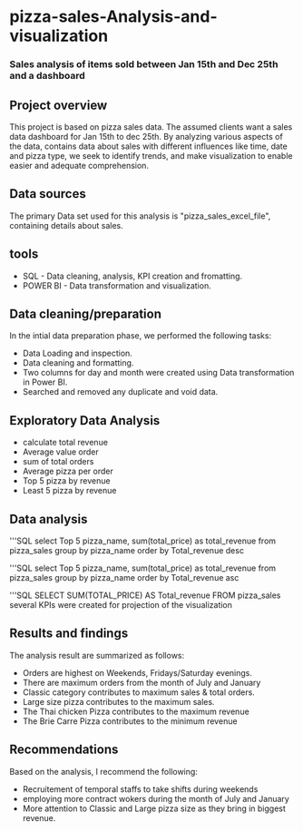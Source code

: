 # pizza-sales-Analysis-and-visualization
### Sales analysis of items sold between Jan 15th and Dec 25th and a dashboard


## Project overview 
This project is based on pizza sales data. The assumed clients want a sales data dashboard for Jan 15th to  dec 25th. By analyzing various aspects of the data, contains data about sales with different influences like time, date and pizza type, we seek to identify trends, and make visualization to enable easier and adequate comprehension. 

## Data sources
The primary Data set used for this analysis is "pizza_sales_excel_file", containing details about sales.

## tools
- SQL - Data cleaning, analysis, KPI creation and fromatting.
- POWER BI - Data transformation and visualization.


## Data cleaning/preparation
In the intial data preparation phase, we performed the following tasks:
- Data Loading and inspection.
- Data cleaning and formatting.
- Two columns for day and month were created using Data transformation in Power BI.
- Searched and removed any duplicate and void data.



## Exploratory Data Analysis
- calculate total revenue
- Average value order
- sum of total orders
- Average pizza per order
- Top 5 pizza by revenue
- Least 5 pizza by revenue


## Data analysis

'''SQL
select Top 5 pizza_name, sum(total_price) as total_revenue from pizza_sales
group by pizza_name 
order by Total_revenue desc

'''SQL
select Top 5 pizza_name, sum(total_price) as total_revenue from pizza_sales
group by pizza_name
order by Total_revenue asc

'''SQL
SELECT SUM(TOTAL_PRICE) AS Total_revenue FROM pizza_sales
several KPIs were created for projection of the visualization

## Results and findings
The analysis result are summarized as follows:
- Orders are highest on Weekends, Fridays/Saturday evenings.
- There are maximum orders from the month of July and January
- Classic category contributes to  maximum sales & total orders.
- Large size pizza contributes to the maximum sales.
- The Thai chicken Pizza contributes to the maximum revenue
- The Brie Carre  Pizza contributes to the minimum revenue
  
## Recommendations
Based on the analysis, I recommend the following:
- Recruitement of temporal staffs to take shifts during weekends
- employing more contract wokers during the month of July and January
- More attention to Classic and Large pizza size as they bring in biggest revenue.





